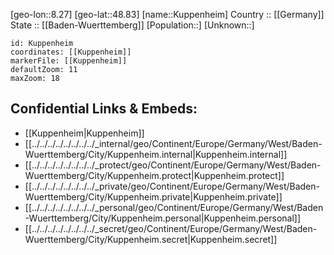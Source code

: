 ﻿---
location: [48.83,8.27] 
mapzoom: [7,12] 
mapmarker: city 
type: City
tags:
- geo/City


SpocWebEntityId: 31700
isDeleted: false
confidential: public

---
[geo-lon::8.27] 
[geo-lat::48.83] 
[name::Kuppenheim] 
Country :: [[Germany]]  
State :: [[Baden-Wuerttemberg]] 
[Population::] 
[Unknown::] 


```leaflet
id: Kuppenheim
coordinates: [[Kuppenheim]] 
markerFile: [[Kuppenheim]] 
defaultZoom: 11 
maxZoom: 18
```


## Confidential Links & Embeds: 
- [[Kuppenheim|Kuppenheim]]  
- [[../../../../../../../../_internal/geo/Continent/Europe/Germany/West/Baden-Wuerttemberg/City/Kuppenheim.internal|Kuppenheim.internal]] 
- [[../../../../../../../../_protect/geo/Continent/Europe/Germany/West/Baden-Wuerttemberg/City/Kuppenheim.protect|Kuppenheim.protect]] 
- [[../../../../../../../../_private/geo/Continent/Europe/Germany/West/Baden-Wuerttemberg/City/Kuppenheim.private|Kuppenheim.private]] 
- [[../../../../../../../../_personal/geo/Continent/Europe/Germany/West/Baden-Wuerttemberg/City/Kuppenheim.personal|Kuppenheim.personal]] 
- [[../../../../../../../../_secret/geo/Continent/Europe/Germany/West/Baden-Wuerttemberg/City/Kuppenheim.secret|Kuppenheim.secret]] 
